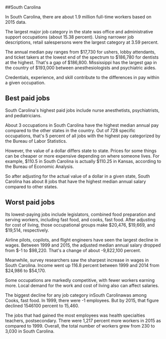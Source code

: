 

##South Carolina

In South Carolina, there are about 1.9 million full-time workers based on 2015 data.

The largest major job category in the state was office and administrative support occupations (about 15.38 percent). Using narrower job descriptions, retail salespersons were the largest category at 3.59 percent.
               
The annual median pay ranges from $17,730 for ushers, lobby attendants, and ticket takers at the lowest end of the spectrum to  $186,780 for dentists at the highest. That's a gap of $186,800. Mississippi has the largest gap in the country of $193,000 between anesthesiologists and psychiatric aides.
          
Credentials, experience, and skill contribute to the differences in pay within a given occupation.

## Best paid jobs
South Carolina's highest paid jobs include <span class='occ_title_em'>nurse anesthetists, psychiatrists</span>, and <span class='occ_title_em'>pediatricians</span>.
               
About 3 occupations in South Carolina have the highest median annual pay compared to the other states in the country. Out of 728 specific occupations, that's 5 percent of all jobs with the highest pay categorized by the Bureau of Labor Statistics.
               
However, the value of a dollar differs state to state. Prices for some things can be cheaper or more expensive depending on where someone lives. For example, $110.5 in South Carolina is actually $110.25 in Kansas, according to the Bureau of Economic Analysis.
               
So after adjusting for the actual value of a dollar in a given state, South Carolina has about 8 jobs that have the highest median annual salary compared to other states.
               
## Worst paid jobs

Its lowest-paying jobs include <span class='occ_title_em'>legislators</span>, <span class='occ_title_em'>combined food preparation and serving workers, including fast food</span>, and <span class='occ_title_em'>cooks, fast food</span>. After adjusting for cost of living, those occupational groups make $20,476,  $19,669, and  $19,514, respectively.
               
<span class='occ_title_em'>Airline pilots, copilots, and flight engineers</span> have seen the largest decline in wages. Between 1999 and 2015, the adjusted median annual salary dropped from $-1 to $98,220. That's a change of about -9,822,100 percent.
               
Meanwhile, <span class='occ_title_em'>survey researchers</span> saw the sharpest increase in wages in South Carolina. Income went up 116.8 percent between 1999 and 2014 from $24,986 to $54,170.

Some occupations are markedly competitive, with fewer workers earning more. Local demand for the work and cost of living also can affect salaries.

            
The biggest decline for any job category inSouth Carolinawas among <span class='occ_title_em'>Cooks, fast food</span>. In 1999, there were -1 employees. But by 2015, that figure declined 1546100 percent to 15,460. 
               
The jobs that had gained the most employees was health specialties teachers, postsecondary. There were 1,217 percent more workers in 2015 as compared to 1999. Overall, the total number of workers grew from 230 to 3,030 in South Carolina.
